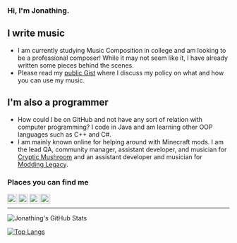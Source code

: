 ### Hi, I'm Jonathing.

## I write music

- I am currently studying Music Composition in college and am looking to be a professional composer! While it may not seem like it, I have already written some pieces behind the scenes.
- Please read my [public Gist](https://gist.github.com/dfdae37e09d969ea1d8b0166f10fa99e) where I discuss my policy on what and how you can use my music.

## I'm also a programmer

- How could I be on GitHub and not have any sort of relation with computer programming? I code in Java and am learning other OOP languages such as C++ and C#.
- I am mainly known online for helping around with Minecraft mods. I am the lead QA, community manager, assistant developer, and musician for [Cryptic Mushroom](https://crypticmushroom.com/) and an assistant developer and musician for [Modding Legacy](https://moddinglegacy.com/).

### Places you can find me

[<img align="left" alt="jonathing.me" width="22px" src="https://img.icons8.com/nolan/2048/domain.png" />][website]
[<img align="left" alt="The Jonathing YouTube Channel" width="22px" src="https://img.icons8.com/nolan/2048/youtube-play.png" />][youtube]
[<img align="left" alt="Jonathing on Facebook" width="22px" src="https://img.icons8.com/nolan/2048/facebook-new.png" />][facebook]
[<img align="left" alt="Jonathing on Twitter" width="22px" src="https://img.icons8.com/nolan/2048/twitter.png" />][twitter]

<br />

---

![Jonathing's GitHub Stats](https://github-readme-stats.vercel.app/api?username=Jonathing&count_private=true&show_icons=true)

[![Top Langs](https://github-readme-stats.vercel.app/api/top-langs/?username=Jonathing&layout=compact)](https://github.com/anuraghazra/github-readme-stats)

<!-- ---

[![MCGradle Scripts](https://github-readme-stats.vercel.app/api/pin/?username=Jonathing&repo=Public-Music-Repo&show_owner=true)](https://github.com/Jonathing/Public-Music-Repo)
[![MCGradle Scripts](https://github-readme-stats.vercel.app/api/pin/?username=Cryptic-Mushroom&repo=The-Midnight&show_owner=true)](https://github.com/Cryptic-Mushroom/The-Midnight)
[![MCGradle Scripts](https://github-readme-stats.vercel.app/api/pin/?username=Jonathing&repo=MCGradle-Scripts&show_owner=true)](https://github.com/Jonathing/MCGradle-Scripts) -->

[website]: https://jonathing.me
[youtube]: https://www.youtube.com/c/Jonathing
[facebook]: https://www.facebook.com/RealJonathing/
[twitter]: https://twitter.com/RealJonathing

